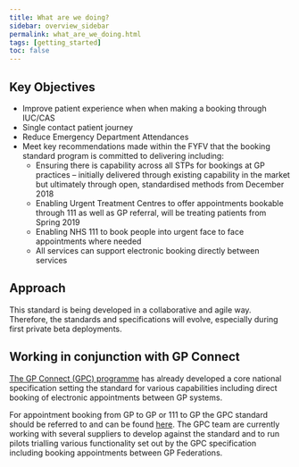 ```yaml
---
title: What are we doing?
sidebar: overview_sidebar
permalink: what_are_we_doing.html
tags: [getting_started]
toc: false
---
```


## Key Objectives
* Improve patient experience when when making a booking through IUC/CAS
* Single contact patient journey
* Reduce Emergency Department Attendances
* Meet key recommendations made within the FYFV that the booking standard program is committed to delivering including:
  * Ensuring there is capability across all STPs for bookings at GP practices – initially delivered through existing capability in the market but ultimately through open, standardised methods from December 2018
  * Enabling Urgent Treatment Centres to offer appointments bookable through 111 as well as GP referral, will be treating patients from Spring 2019
  * Enabling NHS 111 to book people into urgent face to face appointments where needed
  * All services can support electronic booking directly between services

## Approach
This standard is being developed in a collaborative and agile way. Therefore, the standards and specifications will evolve, especially during first private beta deployments.

## Working in conjunction with GP Connect
<a href="https://digital.nhs.uk/developer/api-catalogue/gp-connect-fhir" target="_blank">The GP Connect (GPC) programme</a> has already developed a core national specification setting the standard for various capabilities including direct booking of electronic appointments between GP systems. 

For appointment booking from GP to GP or 111 to GP the GPC standard should be referred to and can be found <a href="https://digital.nhs.uk/developer/api-catalogue/gp-connect-fhir" target="_blank">here</a>.
The GPC team are currently working with several suppliers to develop against the standard and to run pilots trialling various functionality set out by the GPC specification including booking appointments between GP Federations.
